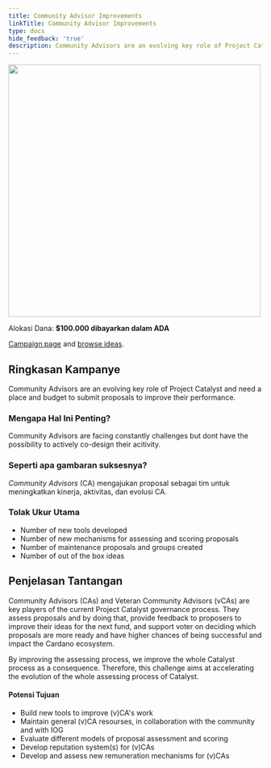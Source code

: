 ```yaml
---
title: Community Advisor Improvements
linkTitle: Community Advisor Improvements
type: docs
hide_feedback: 'true'
description: Community Advisors are an evolving key role of Project Catalyst and need a place and budget to submit proposals to improve their performance
---
```


<img src="https://cardano.ideascale.com/community-library/accounts/93/936143/Public/21-Community-Advisor-Improvements-dbdbe2.png" style="width:500px;height500px">

Alokasi Dana: **$100.000 dibayarkan dalam ADA**

[Campaign page](https://cardano.ideascale.com/c/idea/384394) and [browse ideas](https://cardano.ideascale.com/c/campaigns/26453/stage/all/ideas/unspecified).

## Ringkasan Kampanye

Community Advisors are an evolving key role of Project Catalyst and need a place and budget to submit proposals to improve their performance.

### Mengapa Hal Ini Penting?

Community Advisors are facing constantly challenges but dont have the possibility to actively co-design their acitivity.

### Seperti apa gambaran suksesnya?

<i>Community Advisors</i> (CA) mengajukan proposal sebagai tim untuk meningkatkan kinerja, aktivitas, dan evolusi CA.

### Tolak Ukur Utama

- Number of new tools developed
- Number of new mechanisms for assessing and scoring proposals
- Number of maintenance proposals and groups created
- Number of out of the box ideas

## Penjelasan Tantangan

Community Advisors (CAs) and Veteran Community Advisors (vCAs) are key players of the current Project Catalyst governance process. They assess proposals and by doing that, provide feedback to proposers to improve their ideas for the next fund, and support voter on deciding which proposals are more ready and have higher chances of being successful and impact the Cardano ecosystem.

By improving the assessing process, we improve the whole Catalyst process as a consequence. Therefore, this challenge aims at accelerating the evolution of the whole assessing process of Catalyst.

#### Potensi Tujuan

- Build new tools to improve (v)CA's work
- Maintain general (v)CA resourses, in collaboration with the community and with IOG
- Evaluate different models of proposal assessment and scoring
- Develop reputation system(s) for (v)CAs
- Develop and assess new remuneration mechanisms for (v)CAs
